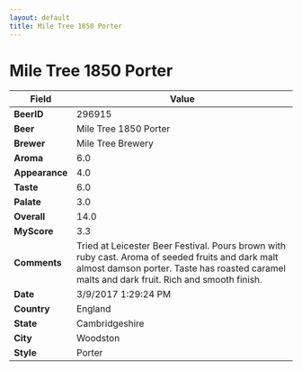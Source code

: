 ```yaml
---
layout: default
title: Mile Tree 1850 Porter
---
```


# Mile Tree 1850 Porter

| Field         | Value     |
|---------------|-----------|
| **BeerID** | 296915 |
| **Beer** | Mile Tree 1850 Porter |
| **Brewer** | Mile Tree Brewery |
| **Aroma** | 6.0 |
| **Appearance** | 4.0 |
| **Taste** | 6.0 |
| **Palate** | 3.0 |
| **Overall** | 14.0 |
| **MyScore** | 3.3 |
| **Comments** | Tried at Leicester Beer Festival. Pours brown with ruby cast. Aroma of seeded fruits and dark malt almost damson porter. Taste has roasted caramel malts and dark fruit. Rich and smooth finish. |
| **Date** | 3/9/2017 1:29:24 PM |
| **Country** | England |
| **State** | Cambridgeshire |
| **City** | Woodston |
| **Style** | Porter |
